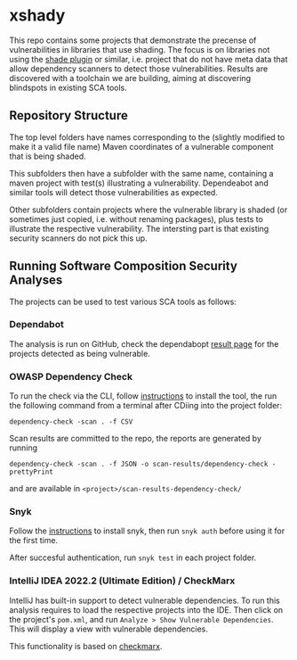 # xshady

This repo contains some projects that demonstrate the precense of vulnerabilities in libraries that use shading. The focus is on libraries not using the [shade plugin](https://maven.apache.org/plugins/maven-shade-plugin/) or similar, i.e. project that do not have meta data that allow dependency scanners to detect those vulnerabilities. Results are discovered with a toolchain we are building, aiming at discovering blindspots in existing SCA tools. 

## Repository Structure

The top level folders have names corresponding to the (slightly modified to make it a valid file name) Maven coordinates of a vulnerable component that is being shaded. 

This subfolders then have a subfolder with the same name, containing a maven project with test(s) illustrating a vulnerability. Dependeabot and similar tools will detect those vulnerabilities as expected.

Other subfolders contain projects where the vulnerable library is shaded (or sometimes just copied, i.e. without renaming packages), plus tests to illustrate the respective vulnerability. The intersting part is that existing security scanners do not pick this up. 



## Running Software Composition Security Analyses

The projects can be used to test various SCA tools as follows: 

### Dependabot 

The analysis is run on GitHub, check the dependabopt [result page](https://github.com/jensdietrich/xshady/security/dependabot) for the projects detected as being vulnerable.


### OWASP Dependency Check

To run the check via the CLI, follow [instructions](https://jeremylong.github.io/DependencyCheck/dependency-check-cli/index.html) to install the tool, the run the following command from a terminal after CDiing into the project folder:

`dependency-check -scan . -f CSV`

Scan results are committed to the repo, the reports are generated by running

`dependency-check -scan . -f JSON -o scan-results/dependency-check -prettyPrint`

and are available in `<project>/scan-results-dependency-check/`


### Snyk

Follow the [instructions](https://docs.snyk.io/snyk-cli) to install snyk, then run `snyk auth` before using it for the first time. 

After succesful authentication, run `snyk test` in each project folder. 
  
### IntelliJ IDEA 2022.2 (Ultimate Edition) / CheckMarx

IntelliJ has built-in support to detect vulnerable dependencies. To run this analysis requires to load the respective projects into the IDE. Then click on the project's `pom.xml`, and run `Analyze > Show Vulnerable Dependencies`. This will display a view with vulnerable dependencies. 

This functionality is based on [checkmarx](https://checkmarx.com/).   


 

 

